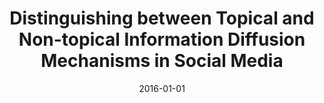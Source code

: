 ---
title: "Distinguishing between Topical and Non-topical Information Diffusion Mechanisms in Social Media"
collection: publications
date: 2016-01-01
year: 2016
venue: 'AAAI ICWSM&apos;16'
paperurl: 'http://arxiv.org/abs/1603.04425'
resourceurl: 'http://www.icwsm.org/2016/datasets/datasets'
resourceslug: data
authors: 'P.A. Grabowicz, N. Ganguly, K.P. Gummadi'
---